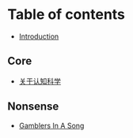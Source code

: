 # Table of contents

* [Introduction](README.md)

## Core

* [关于认知科学](core/ren-zhi-ke-xue.md)

## Nonsense

* [Gamblers In A Song](nonsense/untitled.md)

